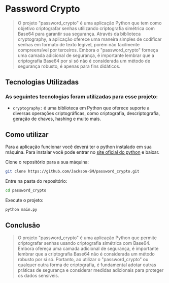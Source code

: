 # Password Crypto
> O projeto "password_crypto" é uma aplicação Python que tem como objetivo criptografar senhas utilizando criptografia simétrica com Base64 para garantir sua segurança. Através da biblioteca cryptography, a aplicação oferece uma maneira simples de codificar senhas em formato de texto legível, porém não facilmente compreensível por terceiros. Embora o "password_crypto" forneça uma camada adicional de segurança, é importante lembrar que a criptografia Base64 por si só não é considerada um método de segurança robusto, é apenas para fins didáticos.

## Tecnologias Utilizadas
### As seguintes tecnologias foram utilizadas para esse projeto:
- ```cryptography:``` é uma biblioteca em Python que oferece suporte a diversas operações criptográficas, como criptografia, descriptografia, geração de chaves, hashing e muito mais.

## Como utilizar

Para a aplicação funcionar você deverá ter o python instalado em sua máquina. Para instalar você pode entrar no [site oficial do python](https://python.org/downloads) e baixar.

Clone o repositório para a sua máquina:
```bash
git clone https://github.com/Jackson-SM/password_crypto.git
```

Entre na pasta do repositório:
```bash
cd password_crypto
```

Execute o projeto:

```bash
python main.py
```

## Conclusão

>  O projeto "password_crypto" é uma aplicação Python que permite criptografar senhas usando criptografia simétrica com Base64. Embora ofereça uma camada adicional de segurança, é importante lembrar que a criptografia Base64 não é considerada um método robusto por si só. Portanto, ao utilizar o "password_crypto" ou qualquer outra forma de criptografia, é fundamental adotar outras práticas de segurança e considerar medidas adicionais para proteger os dados sensíveis.

